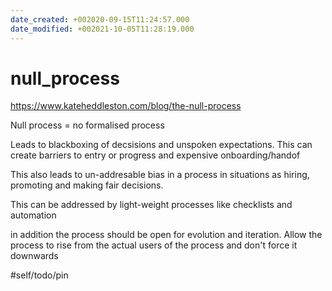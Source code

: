 ```yaml
---
date_created: +002020-09-15T11:24:57.000
date_modified: +002021-10-05T11:28:19.000
---
```


# null_process

https://www.kateheddleston.com/blog/the-null-process

Null process = no formalised process

Leads to blackboxing of decsisions and unspoken expectations. This can create barriers to entry or progress and expensive onboarding/handof

This also leads to un-addresable bias in a process in situations as hiring, promoting and making fair decisions.

This can be addressed by light-weight processes like checklists and automation

in addition the process should be open for evolution and iteration. Allow the process to rise from the actual users of the process and don't force it downwards

#self/todo/pin
